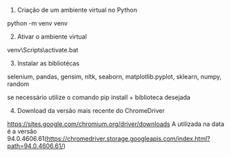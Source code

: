 1) Criação de um ambiente virtual no Python

python -m venv venv

2) Ativar o ambiente virtual

venv\Scripts\activate.bat

3) Instalar as bibliotécas

selenium, pandas, gensim, nltk, seaborn, matplotlib.pyplot, sklearn, numpy, random

se necessário utilize o comando pip install + biblioteca desejada 

4) Download da versão mais recente do ChromeDriver

https://sites.google.com/chromium.org/driver/downloads A utilizada na data é a versão 94.0.4606.61(https://chromedriver.storage.googleapis.com/index.html?path=94.0.4606.61/)

